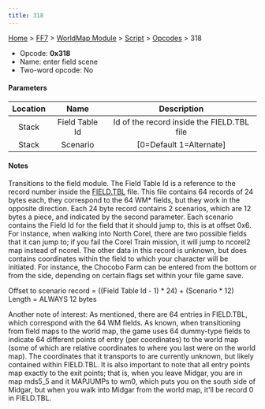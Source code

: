 ```yaml
---
title: 318
---
```


[Home](../../../../Main%20Page.md.md) > [FF7](../../../../FF7.md) > [WorldMap Module](../../../WorldMap%20Module.md) > [Script](../../Script.md) > [Opcodes](../Opcodes.md) > 318

-   Opcode: **0x318**
-   Name: enter field scene
-   Two-word opcode: No

#### Parameters

| Location |      Name      |                Description                 |
|:--------:|:--------------:|:------------------------------------------:|
|  Stack   | Field Table Id | Id of the record inside the FIELD.TBL file |
|  Stack   |    Scenario    |         \[0=Default 1=Alternate\]          |

#### Notes

Transitions to the field module. The Field Table Id is a reference to
the record number inside the [FIELD.TBL][] file. This file contains 64
records of 24 bytes each, they correspond to the 64 WM\* fields, but
they work in the opposite direction. Each 24 byte record contains 2
scenarios, which are 12 bytes a piece, and indicated by the second
parameter. Each scenario contains the Field Id for the field that it
should jump to, this is at offset 0x6. For instance, when walking into
North Corel, there are two possible fields that it can jump to; if you
fail the Corel Train mission, it will jump to ncorel2 map instead of
ncorel. The other data in this record is unknown, but does contains
coordinates within the field to which your character will be initiated.
For instance, the Chocobo Farm can be entered from the bottom or from
the side, depending on certain flags set within your file game save.

Offset to scenario record = ((Field Table Id - 1) \* 24) + (Scenario \*
12) Length = ALWAYS 12 bytes

Another note of interest: As mentioned, there are 64 entries in
FIELD.TBL, which correspond with the 64 WM fields. As known, when
transitioning from field maps to the world map, the game uses 64
dummy-type fields to indicate 64 different points of entry (per
coordinates) to the world map (some of which are relative coordinates to
where you last were on the world map). The coordinates that it
transports to are currently unknown, but likely contained within
FIELD.TBL. It is also important to note that all entry points map
exactly to the exit points; that is, when you leave Midgar, you are in
map mds5\_5 and it MAPJUMPs to wm0, which puts you on the south side of
Midgar, but when you walk into Midgar from the world map, it'll be
record 0 in FIELD.TBL.

  [FIELD.TBL]: ../../../WorldMap%20Module/FIELD.TBL.md "wikilink"
